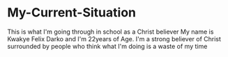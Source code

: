 # My-Current-Situation
This is what I'm going through in school as a Christ believer
My name is Kwakye Felix Darko and I'm 22years of Age. 
I'm a strong believer of Christ surrounded by people who think what I'm doing is a waste of my time 
